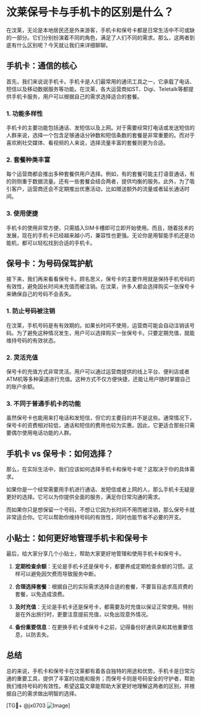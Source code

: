 # 汶莱保号卡与手机卡的区别是什么？

在汶莱，无论是本地居民还是外来游客，手机卡和保号卡都是日常生活中不可或缺的一部分。它们分别扮演着不同的角色，满足了人们不同的需求。那么，这两者到底有什么区别呢？今天就让我们来详细聊聊。

## 手机卡：通信的核心

首先，我们来说说手机卡。手机卡是人们最常用的通讯工具之一，它承载了电话、短信以及移动数据服务等功能。在汶莱，各大运营商如ST、Digi、Teletalk等都提供手机卡服务，用户可以根据自己的需求选择适合的套餐。

### 1. 功能多样性
手机卡的主要功能包括通话、发短信以及上网。对于需要经常打电话或发送短信的人群来说，选择一个包含足够通话分钟数和短信条数的套餐是非常重要的。而对于喜欢刷社交媒体、看视频的人来说，选择流量丰富的套餐则更为合适。

### 2. 套餐种类丰富
每个运营商都会推出多种套餐供用户选择。例如，有的套餐可能主打语音通话，有的则侧重于数据流量。还有一些套餐会结合两者，提供均衡的服务。此外，为了吸引客户，运营商还会不定期推出优惠活动，比如赠送额外的流量或者延长通话时间。

### 3. 使用便捷
手机卡的使用非常方便，只需插入SIM卡槽即可立即开始使用。而且，随着技术的发展，现在的手机卡已经越来越小巧，兼容性也更强。无论你是用智能手机还是功能机，都可以轻松找到合适的手机卡。

## 保号卡：为号码保驾护航

接下来，我们再来看看保号卡。顾名思义，保号卡的主要作用就是保持手机号码的有效性，避免因长时间未充值而被注销。在汶莱，许多人都会选择购买一张保号卡来确保自己的号码不会丢失。

### 1. 防止号码被注销
在汶莱，手机号码是有有效期的。如果长时间不使用，运营商可能会自动注销该号码。为了避免这种情况发生，用户可以选择购买一张保号卡。只要定期充值，就能维持号码的有效状态。

### 2. 灵活充值
保号卡的充值方式非常灵活。用户可以通过运营商提供的线上平台、便利店或者ATM机等多种渠道进行充值。这种方式不仅方便快捷，还能让用户随时掌握自己的账户余额。

### 3. 不同于普通手机卡的功能
虽然保号卡也能用来打电话和发短信，但它的主要目的并不是这些。通常情况下，保号卡的资费相对较低，通话和短信的费用也较为实惠。因此，它更适合那些只需要偶尔使用电话功能的人群。

## 手机卡 vs 保号卡：如何选择？

那么，在实际生活中，我们应该如何选择手机卡和保号卡呢？这取决于你的具体需求。

如果你是一个经常需要用手机进行通话、发短信或者上网的人，那么手机卡无疑是更好的选择。它可以为你提供全面的服务，满足你日常沟通的需求。

而如果你只是想保留一个号码，不想让它因为长时间不用而被注销，那么保号卡就非常适合你。它可以帮助你维持号码的有效性，同时也能节省不必要的开支。

## 小贴士：如何更好地管理手机卡和保号卡

最后，给大家分享几个小贴士，帮助大家更好地管理和使用手机卡和保号卡。

1. **定期检查余额**：无论是手机卡还是保号卡，都要养成定期检查余额的习惯。这样可以避免因欠费而导致服务中断。

2. **合理选择套餐**：根据自己的实际需求选择合适的套餐，不要盲目追求高资费的套餐，以免造成浪费。

3. **及时充值**：无论是手机卡还是保号卡，都需要及时充值以保证正常使用。特别是在外出旅行时，更要注意提前充值，以免出现意外情况。

4. **备份重要信息**：在更换手机卡或保号卡之前，记得备份好通讯录和其他重要信息，以防丢失。

## 总结

总的来说，手机卡和保号卡在汶莱都有着各自独特的用途和优势。手机卡是日常沟通的重要工具，提供了丰富的功能和服务；而保号卡则是号码安全的守护者，帮助我们维持号码的有效性。希望这篇文章能帮助大家更好地理解这两者的区别，并根据自己的需求做出明智的选择。

[TG💪+ @jx0703 ![Image](https://github.com/user-attachments/assets/dbca1d08-cadb-493c-b0ec-ad6f7a83f270)]